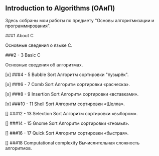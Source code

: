 ## Introduction to Algorithms (ОАиП)

Здесь собраны мои работы по предмету "Основы алгоритмизации и программирования". 

###1 About C

Основные сведения о языке С.

###2 - 3 Basic C

Основные сведения об алгоритмах.

[x] ###4 - 5 Bubble Sort
Алгоритм сортировки "пузырёк".

[x] ###6 - 7 Comb Sort
Алгоритм сортировки «расческа».

[x] ###8 - 9 Insertion Sort
Алгоритм сортировки «вставками».

[x] ###10 - 11 Shell Sort
Алгоритм сортировки «Шелла».

[] ###12 - 13 Selection Sort
Алгоритм сортировки «выбором».

[] ###14 - 15 Gnome Sort
Алгоритм сортировки «гномья».

[] ###16 - 17 Quick Sort
Алгоритм сортировки «быстрая».

[] ###18 Computational complexity
Вычислительная сложность алгоритмов.
